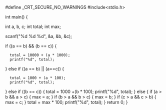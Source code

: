 #define _CRT_SECURE_NO_WARNINGS 
#include<stdio.h>

int main() {

   int a, b, c;
   int total;
   int max;
   
   scanf("%d %d %d", &a, &b, &c);
   
   if ((a == b) && (b == c)) {
   
      total = 10000 + (a * 1000);
      printf("%d", total);
   }
   else if ((a == b) || (a==c)) {
   
      total = 1000 + (a * 100);
      printf("%d", total);
   }
   else if ((b == c)) {
      total = 1000 +(b * 100);
      printf("%d", total);
   }
   else {
      if (a > b && a > c) {
         max = a;
      }
      if (b > a && b > c) {
         max = b;
      }
      if (c > a && c > b) {
         max = c;
      }
      total = max * 100;
      printf("%d", total);
   }
   return 0;
}
